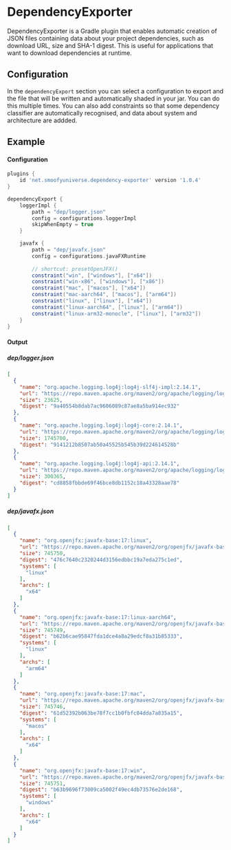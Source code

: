 # DependencyExporter

DependencyExporter is a Gradle plugin that enables automatic creation of JSON files containing data about your project
dependencies, such as download URL, size and SHA-1 digest. This is useful for applications that want to download
dependencies at runtime.

## Configuration

In the `dependencyExport` section you can select a configuration to export and the file that will be written and
automatically shaded in your jar. You can do this multiple times. You can also add constraints so that some dependency
classifier are automatically recognised, and data about system and architecture are addded.

## Example

#### Configuration

```groovy
plugins {
    id 'net.smoofyuniverse.dependency-exporter' version '1.0.4'
}

dependencyExport {
    loggerImpl {
        path = "dep/logger.json"
        config = configurations.loggerImpl
        skipWhenEmpty = true
    }

    javafx {
        path = "dep/javafx.json"
        config = configurations.javaFXRuntime
        
        // shortcut: presetOpenJFX()
        constraint("win", ["windows"], ["x64"])
        constraint("win-x86", ["windows"], ["x86"])
        constraint("mac", ["macos"], ["x64"])
        constraint("mac-aarch64", ["macos"], ["arm64"])
        constraint("linux", ["linux"], ["x64"])
        constraint("linux-aarch64", ["linux"], ["arm64"])
        constraint("linux-arm32-monocle", ["linux"], ["arm32"])
    }
}
```

#### Output

##### dep/logger.json

```json
[
  {
    "name": "org.apache.logging.log4j:log4j-slf4j-impl:2.14.1",
    "url": "https://repo.maven.apache.org/maven2/org/apache/logging/log4j/log4j-slf4j-impl/2.14.1/log4j-slf4j-impl-2.14.1.jar",
    "size": 23625,
    "digest": "9a40554b8dab7ac9606089c87ae8a5ba914ec932"
  },
  {
    "name": "org.apache.logging.log4j:log4j-core:2.14.1",
    "url": "https://repo.maven.apache.org/maven2/org/apache/logging/log4j/log4j-core/2.14.1/log4j-core-2.14.1.jar",
    "size": 1745700,
    "digest": "9141212b8507ab50a45525b545b39d224614528b"
  },
  {
    "name": "org.apache.logging.log4j:log4j-api:2.14.1",
    "url": "https://repo.maven.apache.org/maven2/org/apache/logging/log4j/log4j-api/2.14.1/log4j-api-2.14.1.jar",
    "size": 300365,
    "digest": "cd8858fbbde69f46bce8db1152c18a43328aae78"
  }
]
```

##### dep/javafx.json

```json
[
  {
    "name": "org.openjfx:javafx-base:17:linux",
    "url": "https://repo.maven.apache.org/maven2/org/openjfx/javafx-base/17/javafx-base-17-linux.jar",
    "size": 745750,
    "digest": "476c7640c2320244d3156edbbc19a7eda275c1ed",
    "systems": [
      "linux"
    ],
    "archs": [
      "x64"
    ]
  },
  {
    "name": "org.openjfx:javafx-base:17:linux-aarch64",
    "url": "https://repo.maven.apache.org/maven2/org/openjfx/javafx-base/17/javafx-base-17-linux-aarch64.jar",
    "size": 745749,
    "digest": "b62b6cae95847fda1dce4a8a29edcf8a31b85333",
    "systems": [
      "linux"
    ],
    "archs": [
      "arm64"
    ]
  },
  {
    "name": "org.openjfx:javafx-base:17:mac",
    "url": "https://repo.maven.apache.org/maven2/org/openjfx/javafx-base/17/javafx-base-17-mac.jar",
    "size": 745746,
    "digest": "61d52392b063be78f7cc1b0fbfc04dda7a835a15",
    "systems": [
      "macos"
    ],
    "archs": [
      "x64"
    ]
  },
  {
    "name": "org.openjfx:javafx-base:17:win",
    "url": "https://repo.maven.apache.org/maven2/org/openjfx/javafx-base/17/javafx-base-17-win.jar",
    "size": 745751,
    "digest": "b63b9696f73009ca5002f49ec4db73576e2de168",
    "systems": [
      "windows"
    ],
    "archs": [
      "x64"
    ]
  }
]
```